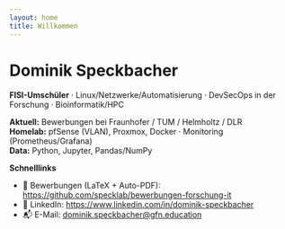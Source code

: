 ```yaml
---
layout: home
title: Willkommen
---
```


# Dominik Speckbacher
**FISI-Umschüler** · Linux/Netzwerke/Automatisierung · DevSecOps in der Forschung · Bioinformatik/HPC

**Aktuell:** Bewerbungen bei Fraunhofer / TUM / Helmholtz / DLR  
**Homelab:** pfSense (VLAN), Proxmox, Docker · Monitoring (Prometheus/Grafana)  
**Data:** Python, Jupyter, Pandas/NumPy

**Schnelllinks**
- 📄 Bewerbungen (LaTeX + Auto-PDF): <https://github.com/specklab/bewerbungen-forschung-it>
- 💼 LinkedIn: <https://www.linkedin.com/in/dominik-speckbacher>
- 📬 E-Mail: dominik.speckbacher@gfn.education



